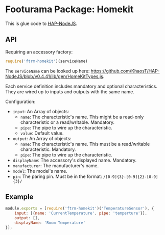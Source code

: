 # Footurama Package: Homekit

This is glue code to [HAP-NodeJS](https://github.com/KhaosT/HAP-NodeJS).

## API

Requiring an accessory factory:
```js
require('ftrm-homekit')(serviceName)
```

The ```serviceName``` can be looked up here: https://github.com/KhaosT/HAP-NodeJS/blob/v0.4.41/lib/gen/HomeKitTypes.js.

Each service definition includes mandatory and optional characteristics. They are wired up to inputs and outputs with the same name.

Configuration:

 * ```input```: An Array of objects:
   * ```name```: The characteristic's name. This might be a read-only characteristic or a read/writable. Mandatory.
   * ```pipe```: The pipe to wire up the characteristic.
   * ```value```: Default value.
 * ```output```: An Array of objects:
   * ```name```: The characteristic's name. This must be a read/writable characteristic. Mandatory.
   * ```pipe```: The pipe to wire up the characteristic.
 * ```displayName```: The accessory's displayed name. Mandatory.
 * ```manufacturer```: The manufacturer's name.
 * ```model```: The model's name.
 * ```pin```: The paring pin. Must be in the format: ```/[0-9]{3}-[0-9]{2}-[0-9]{3}/```

## Example

```js
module.exports = [require('ftrm-homekit')('TemperatureSensor'), {
	input: [{name: 'CurrentTemperature', pipe: 'temperture'}],
	output: [],
	displayName: 'Room Temperature'
}];
```
